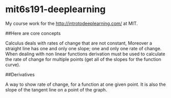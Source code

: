 # mit6s191-deeplearning
My course work for the http://introtodeeplearning.com/ at MIT. 

##Here are core concepts

Calculus deals with rates of change that are not constant, Moreover a straight line has one and only one slope; one and only one rate of change. When dealing with non linear functions derivation must be used to calculate the rate of change for multiple points (get all of the slopes for the function curve).

##Derivatives 

A way to show rate of change, for a function at one given point. It is also the slope of the tangent line 
on a point of the graph.


